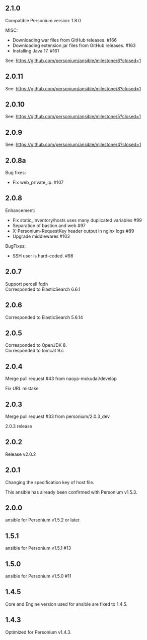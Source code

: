 ## 2.1.0

Compatible Personium version: 1.8.0

MISC:

- Downloading war files from GitHub releases. #166
- Downloading extension jar files from GitHub releases. #163
- Installing Java 17. #161

See: https://github.com/personium/ansible/milestone/6?closed=1

## 2.0.11

See: https://github.com/personium/ansible/milestone/8?closed=1

## 2.0.10

See: https://github.com/personium/ansible/milestone/5?closed=1

## 2.0.9

See: https://github.com/personium/ansible/milestone/4?closed=1

## 2.0.8a

Bug fixes:

- Fix web_private_ip. #107

## 2.0.8

Enhancement:

- Fix static_inventory/hosts uses many duplicated variables #99
- Separation of bastion and web #97
- X-Personium-RequestKey header output in nginx logs #89
- Upgrade middlewares #103

BugFixes:
 
- SSH user is hard-coded. #98

## 2.0.7

Support percell fqdn  
Corresponded to ElasticSearch 6.6.1

## 2.0.6

Corresponded to ElasticSearch 5.6.14

## 2.0.5

Corresponded to OpenJDK 8.  
Corresponded to tomcat 9.c

## 2.0.4

Merge pull request #43 from naoya-mokudai/develop  

Fix URL mistake

## 2.0.3

Merge pull request #33 from personium/2.0.3_dev  

2.0.3 release

## 2.0.2

Release v2.0.2

## 2.0.1

Changing the specification key of host file.

This ansible has already been confirmed with Personium v1.5.3.

## 2.0.0

ansible for Personium v1.5.2 or later.

## 1.5.1

ansible for Personium v1.5.1 #13

## 1.5.0

ansible for Personium v1.5.0 #11

## 1.4.5

Core and Engine version used for ansible are fixed to 1.4.5.

## 1.4.3

Optimized for Personium v1.4.3.